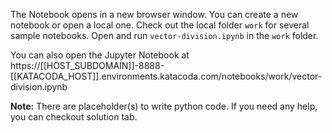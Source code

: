 The Notebook opens in a new browser window. You can create a new notebook or open a local one. Check out the local folder `work` for several sample notebooks. Open and run `vector-division.ipynb` in the `work` folder.

You can also open the Jupyter Notebook at https://[[HOST_SUBDOMAIN]]-8888-[[KATACODA_HOST]].environments.katacoda.com/notebooks/work/vector-division.ipynb

**Note:**
There are placeholder(s) to write python code. If you need any help, you can checkout solution tab.